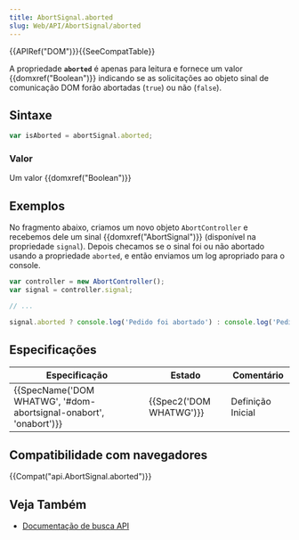 ```yaml
---
title: AbortSignal.aborted
slug: Web/API/AbortSignal/aborted
---
```

{{APIRef("DOM")}}{{SeeCompatTable}}

A propriedade **`aborted`** é apenas para leitura e fornece um valor {{domxref("Boolean")}} indicando se as solicitações ao objeto sinal de comunicação DOM forão abortadas (`true`) ou não (`false`).

## Sintaxe

```js
var isAborted = abortSignal.aborted;
```

### Valor

Um valor {{domxref("Boolean")}}

## Exemplos

No fragmento abaixo, criamos um novo objeto `AbortController` e recebemos dele um sinal {{domxref("AbortSignal")}} (disponível na propriedade `signal`). Depois checamos se o sinal foi ou não abortado usando a propriedade `aborted`, e então enviamos um log apropriado para o console.

```js
var controller = new AbortController();
var signal = controller.signal;

// ...

signal.aborted ? console.log('Pedido foi abortado') : console.log('Pedido nao foi abortado');
```

## Especificações

| Especificação                                                                            | Estado                           | Comentário        |
| ---------------------------------------------------------------------------------------- | -------------------------------- | ----------------- |
| {{SpecName('DOM WHATWG', '#dom-abortsignal-onabort', 'onabort')}} | {{Spec2('DOM WHATWG')}} | Definição Inicial |

## Compatibilidade com navegadores

{{Compat("api.AbortSignal.aborted")}}

## Veja Também

- [Documentação de busca API](/pt-BR/docs/Web/API/Fetch_API)
